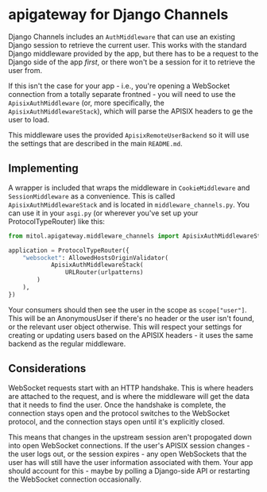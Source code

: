 # apigateway for Django Channels

Django Channels includes an `AuthMiddleware` that can use an existing Django session to retrieve the current user. This works with the standard Django middleware provided by the app, but there has to be a request to the Django side of the app _first_, or there won't be a session for it to retrieve the user from.

If this isn't the case for your app - i.e., you're opening a WebSocket connection from a totally separate frontned - you will need to use the `ApisixAuthMiddleware` (or, more specifically, the `ApisixAuthMiddlewareStack`), which will parse the APISIX headers to ge the user to load.

This middleware uses the provided `ApisixRemoteUserBackend` so it will use the settings that are described in the main `README.md`.

## Implementing

A wrapper is included that wraps the middleware in `CookieMiddleware` and `SessionMiddleware` as a convenience. This is called `ApisixAuthMiddlewareStack` and is located in `middleware_channels.py`. You can use it in your `asgi.py` (or wherever you've set up your ProtocolTypeRouter) like this:

```python
from mitol.apigateway.middleware_channels import ApisixAuthMiddlewareStack

application = ProtocolTypeRouter({
    "websocket": AllowedHostsOriginValidator(
            ApisixAuthMiddlewareStack(
                URLRouter(urlpatterns)
        )
    ),
})
```

Your consumers should then see the user in the scope as `scope["user"]`. This will be an AnonymousUser if there's no header or the user isn't found, or the relevant user object otherwise. This will respect your settings for creating or updating users based on the APISIX headers - it uses the same backend as the regular middleware.

## Considerations

WebSocket requests start with an HTTP handshake. This is where headers are attached to the request, and is where the middleware will get the data that it needs to find the user. Once the handshake is complete, the connection stays open and the protocol switches to the WebSocket protocol, and the connection stays open until it's explicitly closed.

This means that changes in the upstream session aren't propogated down into open WebSocket connections. If the user's APISIX session changes - the user logs out, or the session expires - any open WebSockets that the user has will still have the user information associated with them. Your app should account for this - maybe by polling a Django-side API or restarting the WebSocket connection occasionally.
